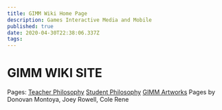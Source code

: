 ```yaml
---
title: GIMM Wiki Home Page
description: Games Interactive Media and Mobile
published: true
date: 2020-04-30T22:38:06.337Z
tags: 
---
```


# GIMM WIKI SITE
Pages:
<a href="/en/Teacher-Philosophy" target="_blank">Teacher Philosophy</a>
<a href="/en/Student-Philosophy" target="_blank">Student Philosophy</a>
<a href="/en/Student-Artworks-Samples" target="_blank">GIMM Artworks</a>
Pages by Donovan Montoya, Joey Rowell, Cole Rene